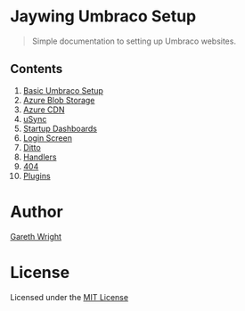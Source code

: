 # Jaywing Umbraco Setup
> Simple documentation to setting up Umbraco websites. 

## Contents

1. [Basic Umbraco Setup](basicumbracosetup.md)
2. [Azure Blob Storage](azureblobstorage.md)
3. [Azure CDN](azurecdn.md)
4. [uSync](usync.md)
5. [Startup Dashboards](startupdashboards.md)
6. [Login Screen](loginscreen.md)
7. [Ditto](ditto.md)
8. [Handlers](handlers.md)
9. [404](404.md)
10. [Plugins](plugins.md)

# Author
[Gareth Wright](https://github.com/garpunkal)

# License
Licensed under the [MIT License](LICENSE.md)
